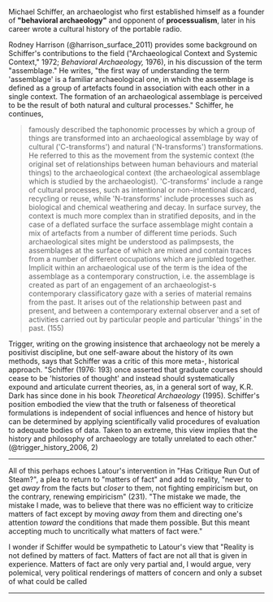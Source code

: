 Michael Schiffer, an archaeologist who first established himself as a founder of **"behavioral archaeology"** and opponent of **processualism**, later in his career wrote a cultural history of the portable radio.

Rodney Harrison (@harrison_surface_2011) provides some background on Schiffer's contributions to the field ("Archaeological Context and Systemic Context," 1972; *Behavioral Archaeology,* 1976), in his discussion of the term "assemblage."  He writes, "the first way of understanding the term 'assemblage' is a familiar archaeological one, in which the assemblage is defined as a group of artefacts found in association with each other in a single context.  The formation of an archaeological assemblage is perceived to be the result of both natural and cultural processes."  Schiffer, he continues,

> famously described the taphonomic processes by which a group of things are transformed into an archaeological assemblage by way of cultural ('C-transforms') and natural ('N-transforms') transformations.  He referred to this as the movement from the systemic context (the original set of relationships between human behaviours and material things) to the archaeological context (the archaeological assemblage which is studied by the archaeologist).  'C-transforms' include a range of cultural processes, such as intentional or non-intentional discard, recycling or reuse, while 'N-transforms' include processes such as biological and chemical weathering and decay.  In surface survey, the context is much more complex than in stratified deposits, and in the case of a deflated surface the surface assemblage might contain a mix of artefacts from a number of different time periods.  Such archaeological sites might be understood as palimpsests, the assemblages at the surface of which are mixed and contain traces from a number of different occupations which are jumbled together.  Implicit within an archaeological use of the term is the idea of the assemblage as a contemporary construction, i.e. the assemblage is created as part of an engagement of an archaeologist-s contemporary classificatory gaze with a series of material remains from the past.  It arises out of the relationship between past and present, and between a contemporary external observer and a set of activities carried out by particular people and particular 'things' in the past. (155)

Trigger, writing on the growing insistence that archaeology not be merely a positivist discipline, but one self-aware about the history of its own methods, says that Schiffer was a critic of this more meta-, historical approach.  "Schiffer (1976: 193) once asserted that graduate courses should cease to be 'histories of thought' and instead should systematically expound and articulate current theories, as, in a general sort of way, K.R. Dark has since done in his book *Theoretical Archaeology* (1995).  Schiffer's position embodied the view that the truth or falseness of theoretical formulations is independent of social influences and hence of history but can be determined by applying scientifically valid procedures of evaluation to adequate bodies of data.  Taken to an extreme, this view implies that the history and philosophy of archaeology are totally unrelated to each other." (@trigger_history_2006, 2)

* * * 
All of this perhaps echoes Latour's intervention in "Has Critique Run Out of Steam?", a plea to return to "matters of fact" and add to reality, "never to get *away* from the facts but *closer* to them, not fighting empiricism but, on the contrary, renewing empiricism" (231).  "The mistake we made, the mistake I made, was to believe that there was no efficient way to criticize matters of fact except by moving *away* from them and directing one's attention *toward* the conditions that made them possible.  But this meant accepting much to uncritically what matters of fact were."

I wonder if Schiffer would be sympathetic to Latour's view that "Reality is not defined by matters of fact.  Matters of fact are not all that is given in experience.  Matters of fact are only very partial and, I would argue, very polemical, very political renderings of matters of concern and only a subset of what could be called 
* * * 